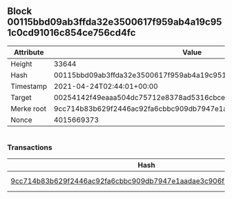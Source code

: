 ## Block 00115bbd09ab3ffda32e3500617f959ab4a19c951c0cd91016c854ce756cd4fc

Attribute | Value
--- | ---
Height | 33644
Hash | 00115bbd09ab3ffda32e3500617f959ab4a19c951c0cd91016c854ce756cd4fc
Timestamp | 2021-04-24T02:44:01+00:00
Target | 00254142f49eaaa504dc75712e8378ad5316cbcead634704b3734b6271167cc4
Merke root | 9cc714b83b629f2446ac92fa6cbbc909db7947e1aadae3c906f036187721d125
Nonce | 4015669373

```

```

### Transactions

Hash | Amount
--- | ---
[9cc714b83b629f2446ac92fa6cbbc909db7947e1aadae3c906f036187721d125](9cc714b83b629f2446ac92fa6cbbc909db7947e1aadae3c906f036187721d125.md) | 10.00000000 SKEPTI 
